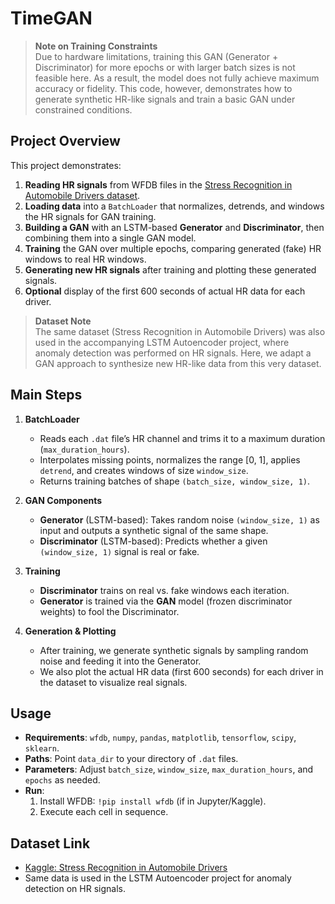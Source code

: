 # TimeGAN 

> **Note on Training Constraints**  
> Due to hardware limitations, training this GAN (Generator + Discriminator) for more epochs or with larger batch sizes is not feasible here. As a result, the model does not fully achieve maximum accuracy or fidelity. This code, however, demonstrates how to generate synthetic HR-like signals and train a basic GAN under constrained conditions.

## Project Overview

This project demonstrates:
1. **Reading HR signals** from WFDB files in the [Stress Recognition in Automobile Drivers dataset](https://www.kaggle.com/datasets/bjoernjostein/stress-recognition-in-automobile-drivers).  
2. **Loading data** into a `BatchLoader` that normalizes, detrends, and windows the HR signals for GAN training.  
3. **Building a GAN** with an LSTM-based **Generator** and **Discriminator**, then combining them into a single GAN model.  
4. **Training** the GAN over multiple epochs, comparing generated (fake) HR windows to real HR windows.  
5. **Generating new HR signals** after training and plotting these generated signals.  
6. **Optional** display of the first 600 seconds of actual HR data for each driver.

> **Dataset Note**  
> The same dataset (Stress Recognition in Automobile Drivers) was also used in the accompanying LSTM Autoencoder project, where anomaly detection was performed on HR signals. Here, we adapt a GAN approach to synthesize new HR-like data from this very dataset.

## Main Steps

1. **BatchLoader**  
   - Reads each `.dat` file’s HR channel and trims it to a maximum duration (`max_duration_hours`).  
   - Interpolates missing points, normalizes the range [0, 1], applies `detrend`, and creates windows of size `window_size`.  
   - Returns training batches of shape `(batch_size, window_size, 1)`.

2. **GAN Components**  
   - **Generator** (LSTM-based): Takes random noise `(window_size, 1)` as input and outputs a synthetic signal of the same shape.  
   - **Discriminator** (LSTM-based): Predicts whether a given `(window_size, 1)` signal is real or fake.

3. **Training**  
   - **Discriminator** trains on real vs. fake windows each iteration.  
   - **Generator** is trained via the **GAN** model (frozen discriminator weights) to fool the Discriminator.

4. **Generation & Plotting**  
   - After training, we generate synthetic signals by sampling random noise and feeding it into the Generator.  
   - We also plot the actual HR data (first 600 seconds) for each driver in the dataset to visualize real signals.

## Usage

- **Requirements**: `wfdb`, `numpy`, `pandas`, `matplotlib`, `tensorflow`, `scipy`, `sklearn`.  
- **Paths**: Point `data_dir` to your directory of `.dat` files.  
- **Parameters**: Adjust `batch_size`, `window_size`, `max_duration_hours`, and `epochs` as needed.  
- **Run**:  
  1. Install WFDB: `!pip install wfdb` (if in Jupyter/Kaggle).  
  2. Execute each cell in sequence.

## Dataset Link

- [Kaggle: Stress Recognition in Automobile Drivers](https://www.kaggle.com/datasets/bjoernjostein/stress-recognition-in-automobile-drivers)  
- Same data is used in the LSTM Autoencoder project for anomaly detection on HR signals.
